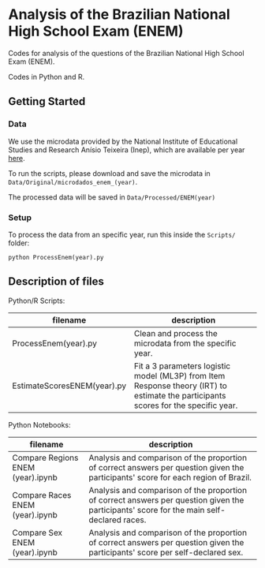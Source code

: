 # Analysis of the Brazilian National High School Exam (ENEM) 

Codes for analysis of the questions of the Brazilian National High School Exam (ENEM).

Codes in Python and R.

## Getting Started

### Data

We use the microdata provided by the National Institute of Educational Studies and Research Anísio Teixeira (Inep), which are available per year [here](https://www.gov.br/inep/pt-br/acesso-a-informacao/dados-abertos/microdados/enem). 

To run the scripts, please download and save the microdata in `Data/Original/microdados_enem_(year)`.

The processed data will be saved in `Data/Processed/ENEM(year)`

### Setup

To process the data from an specific year, run this inside the `Scripts/` folder:

```
python ProcessEnem(year).py
```

## Description of files


Python/R Scripts:

filename                          |  description
----------------------------------|------------------------------------------------------------------------------------
ProcessEnem(year).py              |  Clean and process the microdata from the specific year.
EstimateScoresENEM(year).py       |  Fit a 3 parameters logistic model (ML3P) from Item Response theory (IRT) to estimate the participants scores for the specific year.


Python Notebooks:

filename                           |  description
-----------------------------------|------------------------------------------------------------------------------------
Compare Regions ENEM (year).ipynb  |  Analysis and comparison of the proportion of correct answers per question given the participants' score for each region of Brazil.
Compare Races ENEM (year).ipynb    |  Analysis and comparison of the proportion of correct answers per question given the participants' score for the main self-declared races.
Compare Sex ENEM (year).ipynb      |  Analysis and comparison of the proportion of correct answers per question given the participants' score per self-declared sex.
